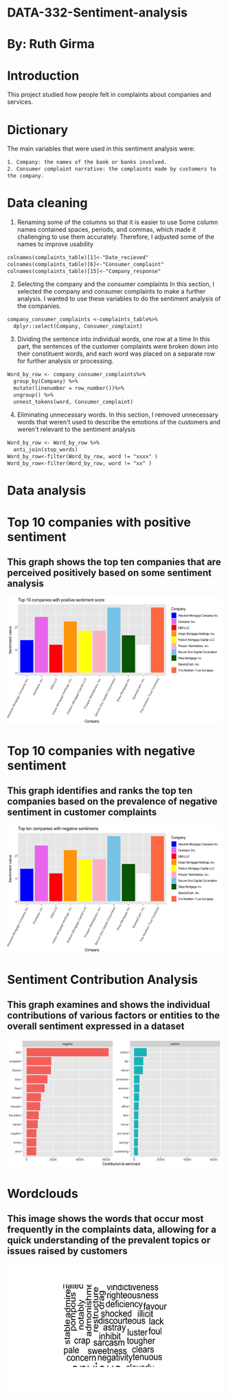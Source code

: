 # DATA-332-Sentiment-analysis  
# By: Ruth Girma  

# Introduction
This project studied how people felt in complaints about companies and services. 

# Dictionary
The main variables that were used in this sentiment analysis were:

    1. Company: the names of the bank or banks involved.
    2. Consumer complaint narrative: the complaints made by customers to the company.

# Data cleaning
1. Renaming some of the columns so that it is easier to use 
Some column names contained spaces, periods, and commas, which made it challenging to use them accurately. Therefore, I adjusted some of the names to improve usability  
```
colnames(complaints_table)[1]<-"Date_recieved"
colnames(complaints_table)[6]<-"Consumer_complaint"
colnames(complaints_table)[15]<-"Company_response"
```
2. Selecting the company and the consumer complaints
In this section, I selected the company and consumer complaints to make a further analysis. I wanted to use these variables to do the sentiment analysis of the companies.
```
company_consumer_complaints <-complaints_table%>%
  dplyr::select(Company, Consumer_complaint)
```
3. Dividing the sentence into individual words, one row at a time
In this part, the sentences of the customer complaints were broken down into their constituent words, and each word was placed on a separate row for further analysis or processing.
```
Word_by_row <- company_consumer_complaints%>%
  group_by(Company) %>%
  mutate(linenumber = row_number())%>%
  ungroup() %>%
  unnest_tokens(word, Consumer_complaint)
```
4. Eliminating unnecessary words.
In this section, I removed unnecessary words that weren't used to describe the emotions of the customers and weren't relevant to the sentiment analysis
```
Word_by_row <- Word_by_row %>%
  anti_join(stop_words)
Word_by_row<-filter(Word_by_row, word != "xxxx" )
Word_by_row<-filter(Word_by_row, word != "xx" )
```
# Data analysis
# Top 10 companies with positive sentiment  
## This graph shows the top ten companies that are perceived positively based on some sentiment analysis
<img src = "Images/Top 10 companies with positive sentiment score.png" height = 300, width = 500>  

# Top 10 companies with negative sentiment   
## This graph identifies and ranks the top ten companies based on the prevalence of negative sentiment in customer complaints   
<img src = "Images/Top 10 companies with negative sentiment score.png" height = 300, width = 500>  

# Sentiment Contribution Analysis  
## This graph examines and shows the individual contributions of various factors or entities to the overall sentiment expressed in a dataset
<img src = "Images/Contribution to sentiment graph.png" height = 300, width = 500>  

# Wordclouds   
## This image shows the words that occur most frequently in the complaints data, allowing for a quick understanding of the prevalent topics or issues raised by customers
<img src = "Images/Wordcloud.png" height = 300, width = 500>  

